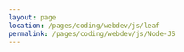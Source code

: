 ```yaml
---
layout: page
location: /pages/coding/webdev/js/leaf
permalink: /pages/coding/webdev/js/Node-JS
---
```


